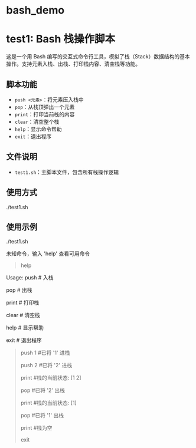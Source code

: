 # bash_demo

# test1: Bash 栈操作脚本

这是一个用 Bash 编写的交互式命令行工具，模拟了栈（Stack）数据结构的基本操作。支持元素入栈、出栈、打印栈内容、清空栈等功能。

## 脚本功能

- `push <元素>`：将元素压入栈中
- `pop`：从栈顶弹出一个元素
- `print`：打印当前栈的内容
- `clear`：清空整个栈
- `help`：显示命令帮助
- `exit`：退出程序

##  文件说明

- `test1.sh`：主脚本文件，包含所有栈操作逻辑

## 使用方式

./test1.sh


## 使用示例

./test1.sh

未知命令，输入 'help' 查看可用命令
> help

Usage:
  push <element>  # 入栈
  
  pop             # 出栈
  
  print           # 打印栈
  
  clear           # 清空栈
  
  help            # 显示帮助
  
  exit            # 退出程序
> push 1  #已将 '1' 进栈
> 
> push 2  #已将 '2' 进栈
> 
> print  #栈的当前状态: [1 2]
> 
> pop  #已将 '2' 出栈
> 
> print  #栈的当前状态: [1]
> 
> pop  #已将 '1' 出栈
> 
> print  #栈为空
> 
> exit
